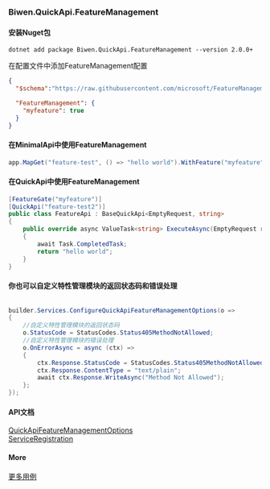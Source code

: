 ﻿### Biwen.QuickApi.FeatureManagement

#### 安装Nuget包

```shell
dotnet add package Biwen.QuickApi.FeatureManagement --version 2.0.0+
```

在配置文件中添加FeatureManagement配置

```json
{
  "$schema":"https://raw.githubusercontent.com/microsoft/FeatureManagement-Dotnet/main/schemas/FeatureManagement.Dotnet.v1.0.0.schema.json#",

  "FeatureManagement": {
	"myfeature": true
  }
}
```

#### 在MinimalApi中使用FeatureManagement

```csharp
app.MapGet("feature-test", () => "hello world").WithFeature("myfeature");
```


#### 在QuickApi中使用FeatureManagement

```csharp
[FeatureGate("myfeature")]
[QuickApi("feature-test2")]
public class FeatureApi : BaseQuickApi<EmptyRequest, string>
{
	public override async ValueTask<string> ExecuteAsync(EmptyRequest request)
	{
		await Task.CompletedTask;
		return "hello world";
	}
}
```

#### 你也可以自定义特性管理模块的返回状态码和错误处理

```csharp

builder.Services.ConfigureQuickApiFeatureManagementOptions(o =>
{
    //自定义特性管理模块的返回状态码
    o.StatusCode = StatusCodes.Status405MethodNotAllowed;
    //自定义特性管理模块的错误处理
    o.OnErrorAsync = async (ctx) =>
    {
        ctx.Response.StatusCode = StatusCodes.Status405MethodNotAllowed;
        ctx.Response.ContentType = "text/plain";
        await ctx.Response.WriteAsync("Method Not Allowed");
    };
});

```

#### API文档

[QuickApiFeatureManagementOptions](../api/Biwen.QuickApi.FeatureManagement.QuickApiFeatureManagementOptions.yml)<br/>
[ServiceRegistration](../api/Biwen.QuickApi.FeatureManagement.ServiceRegistration.yml)



#### More


[更多用例](https://github.com/microsoft/FeatureManagement-Dotnet/tree/main/examples)
